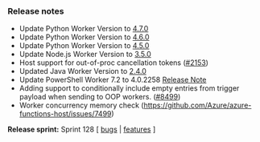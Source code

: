 ### Release notes
<!-- Please add your release notes in the following format:
- My change description (#PR)
-->
- Update Python Worker Version to [4.7.0](https://github.com/Azure/azure-functions-python-worker/releases/tag/4.7.0)
- Update Python Worker Version to [4.6.0](https://github.com/Azure/azure-functions-python-worker/releases/tag/4.6.0)
- Update Python Worker Version to [4.5.0](https://github.com/Azure/azure-functions-python-worker/releases/tag/4.5.0)
- Update Node.js Worker Version to [3.5.0](https://github.com/Azure/azure-functions-nodejs-worker/releases/tag/v3.5.0)
- Host support for out-of-proc cancellation tokens ([#2153](https://github.com/Azure/azure-functions-host/issues/2152))
- Updated Java Worker Version to [2.4.0](https://github.com/Azure/azure-functions-java-worker/releases/tag/2.4.0)
- Update PowerShell Worker 7.2 to 4.0.2258 [Release Note](https://github.com/Azure/azure-functions-powershell-worker/releases/tag/v4.0.2258)
- Adding support to conditionally include empty entries from trigger payload when sending to OOP workers. ([#8499](https://github.com/Azure/azure-functions-host/issues/8499))
- Worker concurrency memory check (https://github.com/Azure/azure-functions-host/issues/7499)

**Release sprint:** Sprint 128
[ [bugs](https://github.com/Azure/azure-functions-host/issues?q=is%3Aissue+milestone%3A%22Functions+Sprint+128%22+label%3Abug+is%3Aclosed) | [features](https://github.com/Azure/azure-functions-host/issues?q=is%3Aissue+milestone%3A%22Functions+Sprint+128%22+label%3Afeature+is%3Aclosed) ]
